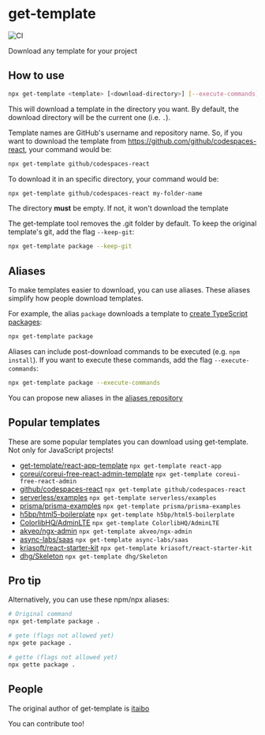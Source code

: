 # get-template
![CI](https://github.com/suchlab/get-template/actions/workflows/ci.yml/badge.svg)

Download any template for your project

## How to use
````sh
npx get-template <template> [<download-directory>] [--execute-commands] [--keep-git]
````

This will download a template in the directory you want. By default, the download directory will be the current one (i.e. `.`).

Template names are GitHub's username and repository name. So, if you want to download the template from https://github.com/github/codespaces-react, your command would be:
````sh
npx get-template github/codespaces-react
````

To download it in an specific directory, your command would be:
````sh
npx get-template github/codespaces-react my-folder-name
````

The directory **must** be empty. If not, it won't download the template

The get-template tool removes the .git folder by default. To keep the original template's git, add the flag `--keep-git`:

````sh
npx get-template package --keep-git
````

## Aliases
To make templates easier to download, you can use aliases. These aliases simplify how people download templates.

For example, the alias `package` downloads a template to [create TypeScript packages](https://github.com/suchlab/package-template):

````sh
npx get-template package
````

Aliases can include post-download commands to be executed (e.g. `npm install`). If you want to execute these commands, add the flag `--execute-commands`:

````sh
npx get-template package --execute-commands
````

You can propose new aliases in the [aliases repository](https://github.com/suchlab/get-template-aliases)

## Popular templates
These are some popular templates you can download using get-template. Not only for JavaScript projects!

- [get-template/react-app-template](https://github.com/suchlab/react-app-template) `npx get-template react-app`
- [coreui/coreui-free-react-admin-template](https://github.com/coreui/coreui-free-react-admin-template) `npx get-template coreui-free-react-admin`
- [github/codespaces-react](https://github.com/github/codespaces-react) `npx get-template github/codespaces-react`
- [serverless/examples](https://github.com/serverless/examples) `npx get-template serverless/examples`
- [prisma/prisma-examples](https://github.com/prisma/prisma-examples) `npx get-template prisma/prisma-examples`
- [h5bp/html5-boilerplate](https://github.com/h5bp/html5-boilerplate) `npx get-template h5bp/html5-boilerplate`
- [ColorlibHQ/AdminLTE](https://github.com/ColorlibHQ/AdminLTE) `npx get-template ColorlibHQ/AdminLTE`
- [akveo/ngx-admin](https://github.com/akveo/ngx-admin) `npx get-template akveo/ngx-admin`
- [async-labs/saas](https://github.com/async-labs/saas) `npx get-template async-labs/saas`
- [kriasoft/react-starter-kit](https://github.com/kriasoft/react-starter-kit) `npx get-template kriasoft/react-starter-kit`
- [dhg/Skeleton](https://github.com/dhg/Skeleton) `npx get-template dhg/Skeleton`

## Pro tip
Alternatively, you can use these npm/npx aliases:

```sh
# Original command
npx get-template package .

# gete (flags not allowed yet)
npx gete package .

# gette (flags not allowed yet)
npx gette package .
```

## People
The original author of get-template is [itaibo](https://github.com/itaibo)

You can contribute too!
